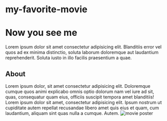 # my-favorite-movie

<!DOCTYPE html>
<html>
    <h1>Now you see me</h1>
        <body>Lorem ipsum dolor sit amet consectetur adipisicing elit. Blanditiis error vel quos ad ex minima distinctio, soluta laborum doloremque aut laudantium reprehenderit. Soluta iusto in illo facilis praesentium a quae.</body>
    <h2>About</h2>
        <body>Lorem ipsum dolor, sit amet consectetur adipisicing elit. Doloremque cumque quos animi explicabo omnis optio dolorum nam vel iure ad sit, quas, consequatur quam eius, officiis suscipit tempora amet blanditiis!</body>
        <body>Lorem ipsum dolor sit amet, consectetur adipisicing elit. Ipsum nostrum ut cupiditate autem repellat recusandae libero amet quis eius et quam, cum laudantium, aliquam sint quas nulla a cumque. Autem.</body>
<img src="https://m.media-amazon.com/images/M/MV5BMTY0NDY3MDMxN15BMl5BanBnXkFtZTcwOTM5NzMzOQ@@._V1_.jpg" alt="movie poster">
</html>

